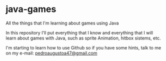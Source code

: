 # java-games
All the things that I'm learning about games using Java

In this repository I'll put everything that I know and everything that I will learn about games with Java, such as sprite Animation, hitbox sistems, etc.

I'm starting to learn how to use Github so if you have some hints, talk to me on my e-mail: pedroaugustoa47@gmail.com
